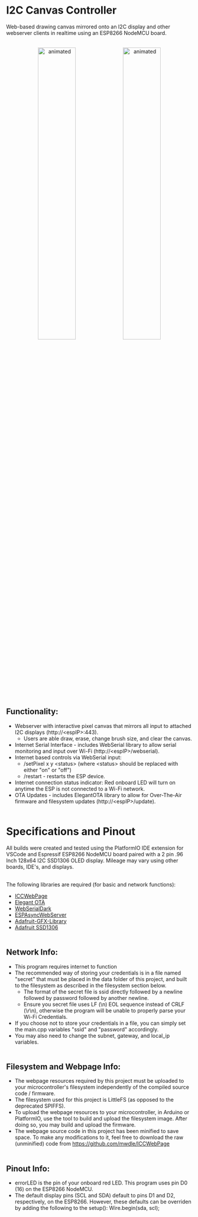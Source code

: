 # I2C Canvas Controller
Web-based drawing canvas mirrored onto an I2C display and other webserver clients in realtime using an ESP8266 NodeMCU board.    <br><br>    
<p align="center" float="left">
  <img src="webPage.gif" alt="animated" width="45%"/>
  <img src="display.gif" alt="animated" width="45%"/>
</p>        

## Functionality:
* Webserver with interactive pixel canvas that mirrors all input to attached I2C displays (http://\<espIP\>:443).
  * Users are able draw, erase, change brush size, and clear the canvas.
* Internet Serial Interface - includes WebSerial library to allow serial monitoring and input over Wi-Fi (http://\<espIP\>/webserial).
* Internet based controls via WebSerial input:
    * /setPixel x y \<status\> (where \<status\> should be replaced with either "on" or "off")
    * /restart - restarts the ESP device.
* Internet connection status indicator: Red onboard LED will turn on anytime the ESP is not connected to a Wi-Fi network.
* OTA Updates - includes ElegantOTA library to allow for Over-The-Air firmware and filesystem updates (http://\<espIP\>/update).    <br><br>

# Specifications and Pinout
All builds were created and tested using the PlatformIO IDE extension for VSCode and Espressif ESP8266 NodeMCU board paired with a 2 pin .96 Inch 128x64 I2C SSD1306 OLED display. Mileage may vary using other boards, IDE's, and displays.    <br><br>    

The following libraries are required (for basic and network functions):
* [ICCWebPage](https://github.com/mwdle/ICCWebPage)
* [Elegant OTA](https://github.com/ayushsharma82/ElegantOTA)
* [WebSerialDark](https://github.com/mwdle/WebSerialDark)
* [ESPAsyncWebServer](https://github.com/me-no-dev/ESPAsyncWebServer)    
* [Adafruit-GFX-Library](https://github.com/adafruit/Adafruit-GFX-Library)    
* [Adafruit SSD1306](https://github.com/adafruit/Adafruit_SSD1306)    <br><br>

## Network Info:
* This program requires internet to function
* The recommended way of storing your credentials is in a file named "secret" that must be placed in the data folder of this project, and built to the filesystem as described in the filesystem section below.
  * The format of the secret file is ssid directly followed by a newline followed by password followed by another newline.
  * Ensure you secret file uses LF (\\n) EOL sequence instead of CRLF (\\r\\n), otherwise the program will be unable to properly parse your Wi-Fi Credentials.
* If you choose not to store your credentials in a file, you can simply set the main.cpp variables "ssid" and "password" accordingly.
* You may also need to change the subnet, gateway, and local_ip variables.    <br><br>

## Filesystem and Webpage Info:
* The webpage resources required by this project must be uploaded to your microcontroller's filesystem independently of the compiled source code / firmware.
* The filesystem used for this project is LittleFS (as opposed to the deprecated SPIFFS).
* To upload the webpage resources to your microcontroller, in Arduino or PlatformIO, use the tool to build and upload the filesystem image. After doing so, you may build and upload the firmware.    
* The webpage source code in this project has been minified to save space. To make any modifications to it, feel free to download the raw (unminified) code from https://github.com/mwdle/ICCWebPage<br><br>

## Pinout Info:
* errorLED is the pin of your onboard red LED. This program uses pin D0 (16) on the ESP8266 NodeMCU.    
* The default display pins (SCL and SDA) default to pins D1 and D2, respectively, on the ESP8266. However, these defaults can be overriden by adding the following to the setup(): Wire.begin(sda, scl);    <br><br>
